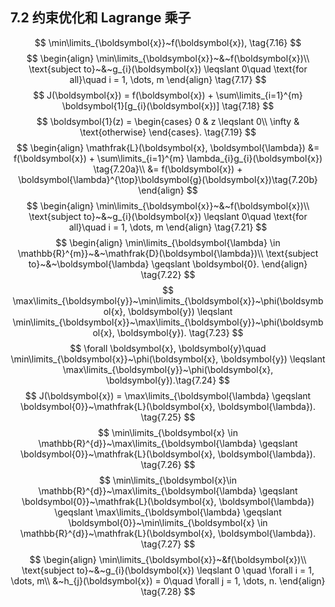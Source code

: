 ## 7.2 约束优化和 Lagrange 乘子
$$
\min\limits_{\boldsymbol{x}}~f(\boldsymbol{x}), \tag{7.16}
$$
$$
\begin{align}
\min\limits_{\boldsymbol{x}}~&~f(\boldsymbol{x})\\
\text{subject to}~&~g_{i}(\boldsymbol{x}) \leqslant 0\quad \text{for all}\quad i = 1, \dots, m
\end{align} \tag{7.17}
$$
$$
J(\boldsymbol{x}) = f(\boldsymbol{x}) + \sum\limits_{i=1}^{m} \boldsymbol{1}[g_{i}(\boldsymbol{x})] \tag{7.18}
$$
$$
\boldsymbol{1}(z) = \begin{cases}
0 & z \leqslant 0\\
\infty & \text{otherwise}
\end{cases}. \tag{7.19}
$$
$$
\begin{align}
\mathfrak{L}(\boldsymbol{x}, \boldsymbol{\lambda}) &= f(\boldsymbol{x}) + \sum\limits_{i=1}^{m} \lambda_{i}g_{i}(\boldsymbol{x}) \tag{7.20a}\\
&= f(\boldsymbol{x}) + \boldsymbol{\lambda}^{\top}\boldsymbol{g}(\boldsymbol{x})\tag{7.20b}
\end{align}
$$
$$
\begin{align}
\min\limits_{\boldsymbol{x}}~&~f(\boldsymbol{x})\\
\text{subject to}~&~g_{i}(\boldsymbol{x}) \leqslant 0\quad \text{for all}\quad i = 1, \dots, m
\end{align} \tag{7.21}
$$
$$
\begin{align}
\min\limits_{\boldsymbol{\lambda} \in \mathbb{R}^{m}}~&~\mathfrak{D}(\boldsymbol{\lambda})\\
\text{subject to}~&~\boldsymbol{\lambda} \geqslant \boldsymbol{0}.
\end{align} \tag{7.22}
$$
$$
\max\limits_{\boldsymbol{y}}~\min\limits_{\boldsymbol{x}}~\phi(\boldsymbol{x}, \boldsymbol{y}) \leqslant \min\limits_{\boldsymbol{x}}~\max\limits_{\boldsymbol{y}}~\phi(\boldsymbol{x}, \boldsymbol{y}). \tag{7.23}
$$
$$
\forall \boldsymbol{x}, \boldsymbol{y}\quad \min\limits_{\boldsymbol{x}}~\phi(\boldsymbol{x}, \boldsymbol{y}) \leqslant \max\limits_{\boldsymbol{y}}~\phi(\boldsymbol{x}, \boldsymbol{y}).\tag{7.24}
$$
$$
J(\boldsymbol{x}) = \max\limits_{\boldsymbol{\lambda} \geqslant \boldsymbol{0}}~\mathfrak{L}(\boldsymbol{x}, \boldsymbol{\lambda}). \tag{7.25}
$$
$$
\min\limits_{\boldsymbol{x} \in \mathbb{R}^{d}}~\max\limits_{\boldsymbol{\lambda} \geqslant \boldsymbol{0}}~\mathfrak{L}(\boldsymbol{x}, \boldsymbol{\lambda}). \tag{7.26}
$$
$$
\min\limits_{\boldsymbol{x}\in \mathbb{R}^{d}}~\max\limits_{\boldsymbol{\lambda} \geqslant \boldsymbol{0}}~\mathfrak{L}(\boldsymbol{x}, \boldsymbol{\lambda}) \geqslant \max\limits_{\boldsymbol{\lambda} \geqslant \boldsymbol{0}}~\min\limits_{\boldsymbol{x} \in \mathbb{R}^{d}}~\mathfrak{L}(\boldsymbol{x}, \boldsymbol{\lambda}). \tag{7.27}
$$
$$
\begin{align}
\min\limits_{\boldsymbol{x}}~&f(\boldsymbol{x})\\
\text{subject to}~&~g_{i}(\boldsymbol{x}) \leqslant 0 \quad \forall i = 1, \dots, m\\
&~h_{j}(\boldsymbol{x}) = 0\quad \forall j  = 1, \dots, n.
\end{align} \tag{7.28}
$$

